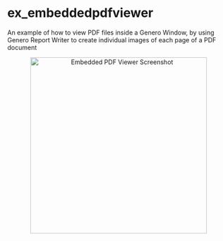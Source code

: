 # ex_embeddedpdfviewer
An example of how to view PDF files inside a Genero Window, by using Genero Report Writer to create individual images of each page of a PDF document

<p align="center">
<img alt="Embedded PDF Viewer Screenshot" src="https://user-images.githubusercontent.com/13615993/29343909-5077e66c-8288-11e7-9b40-26889480a6c6.png" width="400" />
</p>


